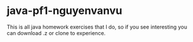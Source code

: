 # java-pf1-nguyenvanvu

This is all java homework exercises that I do, so if you see interesting you can download .z or clone to experience.

